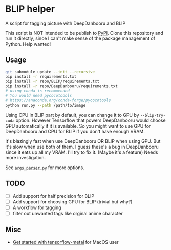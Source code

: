 # BLIP helper

A script for tagging picture with DeepDanbooru and BLIP

This script is NOT intended to be publish to [PyPI](https://pypi.org). Clone this repository and run it directly,
since I can't make sense of the package management of Python. Help wanted! 

## Usage

```bash
git submodule update --init --recursive
pip install -r requirements.txt
pip install -r repo/BLIP/requirements.txt
pip install -r repo/DeepDanbooru/requirements.txt
# using conda is recommended
# You would need pycocotoools
# https://anaconda.org/conda-forge/pycocotools
python run.py --path /path/to/image
```

Using CPU in BLIP part by default, you can change it to GPU by `--blip-try-cuda` option. However Tensorflow that powers DeepDanbooru would choose GPU automatically if it is available. So you might want to use GPU for DeepDanbooru and CPU for BLIP if you don't have enough VRAM.

It's blazingly fast when use DeepDanbooru OR BLIP when using GPU. But it's slow when use both of them. 
I guess these's a bug in DeepDanbooru since it eats up all my VRAM. I'll try to fix it. (Maybe it's a feature) Needs more investigation.


See [`args_parser.py`](args_parser.py) for more options.

## TODO

- [ ] Add support for half precision for BLIP
- [ ] Add support for choosing GPU for BLIP (trivial but why?)
- [ ] A workflow for tagging
- [ ] filter out unwanted tags like orginal anime character

## Misc

- [Get started with tensorflow-metal](https://developer.apple.com/metal/tensorflow-plugin/) for MacOS user
